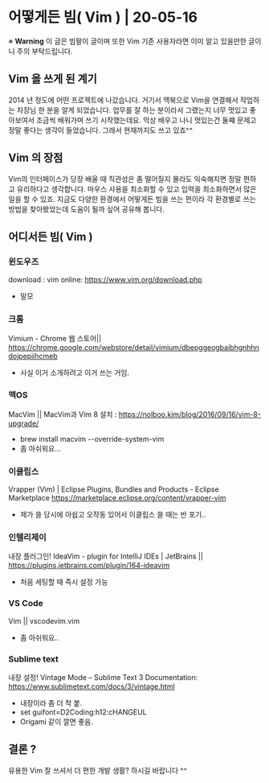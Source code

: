 # 어떻게든 빔( Vim ) | 20-05-16
※ **Warning** 이 글은 빔팔이 글이며 또한 Vim 기존 사용자라면 이미 알고 있을만한 글이니 주의 부탁드립니다.
## Vim 을 쓰게 된 계기
2014 년 정도에 어떤 프로젝트에 나갔습니다. 거기서 맥북으로 Vim을 연결해서 작업하는 차장님 한 분을 알게 되었습니다. 업무를 잘 하는 분이라서 그랬는지 너무 멋있고 좋아보여서 조금씩 배워가며 쓰기 시작했는데요. 막상 배우고 나니 멋있는건 둘쨰 문제고 정말 좋다는 생각이 들었습니다. 그래서 현재까지도 쓰고 있죠^^

## Vim 의 장점
Vim의 인터페이스가 당장 배울 때 직관성은 좀 떨어질지 몰라도 익숙해지면 정말 편하고 유리하다고 생각합니다. 마우스 사용을 최소화할 수 있고 입력을 최소화하면서 많은 일을 할 수 있죠. 지금도 다양한 환경에서 어떻게든 빔을 쓰는 편이라 각 환경별로 쓰는 방법을 찾아봤었는데 도움이 될까 싶어 공유해 봅니다.

## 어디서든 빔( Vim )
### 윈도우즈
download : vim online: https://www.vim.org/download.php
- 말모

### 크롬
Vimium - Chrome 웹 스토어|| https://chrome.google.com/webstore/detail/vimium/dbepggeogbaibhgnhhndojpepiihcmeb
- 사실 이거 소개하려고 이거 쓰는 거임.

### 맥OS
MacVim || MacVim과 Vim 8 설치 <!--- @n0lb00's Blog-->: https://nolboo.kim/blog/2016/09/16/vim-8-upgrade/
- brew install macvim --override-system-vim
- 좀 아쉬워요...

### 이클립스
Vrapper (Vim) | Eclipse Plugins, Bundles and Products - Eclipse Marketplace
https://marketplace.eclipse.org/content/vrapper-vim
- 제가 쓸 당시에 아쉽고 오작동 있어서 이클립스 쓸 때는 반 포기..

### 인텔리제이
내장 플러그인! IdeaVim - plugin for IntelliJ IDEs | JetBrains || https://plugins.jetbrains.com/plugin/164-ideavim
- 처음 세팅할 때 즉시 설정 가능

### VS Code
Vim || vscodevim.vim
- 좀 아쉬워요..

### Sublime text
내장 설정! Vintage Mode – Sublime Text 3 Documentation: https://www.sublimetext.com/docs/3/vintage.html
- 내장이라 좀 더 착 붙.
- set guifont=D2Coding:h12:cHANGEUL
- Origami 같이 깔면 좋음.

## 결론 ?
유용한 Vim 잘 쓰셔서 더 편한 개발 생활? 하시길 바랍니다 ^^
